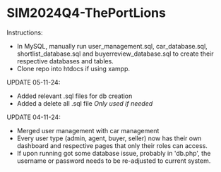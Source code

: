 # SIM2024Q4-ThePortLions

Instructions:
  - In MySQL, manually run user_management.sql, car_database.sql, shortlist_database.sql and buyerreview_database.sql to create their respective databases and tables.
  - Clone repo into htdocs if using xampp.

UPDATE 05-11-24:
  - Added relevant .sql files for db creation
  - Added a delete all .sql file *Only used if needed*

UPDATE 04-11-24:
  - Merged user management with car management
  - Every user type (admin, agent, buyer, seller) now has their own dashboard and respective pages that only their roles can access.
  - If upon running got some database issue, probably in 'db.php', the username or password needs to be re-adjusted to current system.
